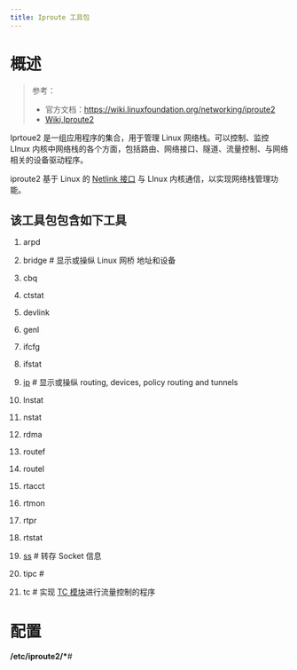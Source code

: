 ```yaml
---
title: Iproute 工具包
---
```


# 概述

> 参考：
>
> - 官方文档：<https://wiki.linuxfoundation.org/networking/iproute2>
> - [Wiki,Iproute2](https://en.wikipedia.org/wiki/Iproute2)

Iprtoue2 是一组应用程序的集合，用于管理 Linux 网络栈。可以控制、监控 LInux 内核中网络栈的各个方面，包括路由、网络接口、隧道、流量控制、与网络相关的设备驱动程序。

iproute2 基于 Linux 的 [Netlink 接口](https://www.yuque.com/go/doc/44482585) 与 LInux 内核通信，以实现网络栈管理功能。

## 该工具包包含如下工具

1. arpd

2. bridge # 显示或操纵 Linux 网桥 地址和设备

3. cbq

4. ctstat

5. devlink

6. genl

7. ifcfg

8. ifstat

9. [ip](https://www.yuque.com/go/doc/33221919) # 显示或操纵 routing, devices, policy routing and tunnels
10. lnstat

11. nstat

12. rdma

13. routef

14. routel

15. rtacct

16. rtmon

17. rtpr

18. rtstat

19. [ss](https://www.yuque.com/go/doc/33221911) # 转存 Socket 信息
20. tipc #

21. tc # 实现 [TC 模块](https://www.yuque.com/go/doc/34380573)进行流量控制的程序

# 配置

**/etc/iproute2/\***#
